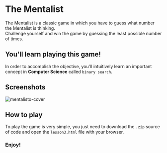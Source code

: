 # The Mentalist
<p>
  The Mentalist is a classic game in which you have to guess what number the Mentalist is thinking. <br>
  Challenge yourself and win the game by guessing the least possible number of times.
</p>

## You'll learn playing this game!
In order to accomplish the objective, you'll intuitively learn an important concept in **Computer Science** called `binary search`.

## Screenshots
![mentalisto-cover](https://user-images.githubusercontent.com/88843455/175974859-273ccc4d-3981-4ada-a27d-8f249613b816.png)

## How to play
To play the game is very simple, you just need to download the `.zip` source of code and open the `lesson3.html` file with your browser. <br>
<h3> Enjoy! </h3>

